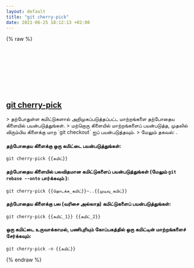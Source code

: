 ```yaml
---
layout: default
title: "git cherry-pick"
date: 2021-06-25 18:12:13 +02:00
---
```

{% raw %}
<h2 id="git-cherry-pick">
  <a href="/ta/common/git-cherry-pick.html">git cherry-pick</a> <a href="#git-cherry-pick"><svg class="icon">
    <use href="/assets/images/unicode_sprite.svg#link" />
  </svg></a>
</h2>
> தற்போதுள்ள கமிட்டுகளால் அறிமுகப்படுத்தப்பட்ட மாற்றங்களை தற்போதைய கிளையில் பயன்படுத்துங்கள்.
> மற்றொரு கிளையில் மாற்றங்களைப் பயன்படுத்த, முதலில் விரும்பிய கிளைக்கு மாற `git checkout` ஐப் பயன்படுத்தவும்.
> மேலும் தகவல்: <https://git-scm.com/docs/git-cherry-pick>.

#### தற்போதைய கிளைக்கு ஒரு கமிட்டை பயன்படுத்துங்கள்:
```shell
git cherry-pick {{கமிட்}}
```
#### தற்போதைய கிளையில் பலவிதமான கமிட்டுகளைப் பயன்படுத்துங்கள் (மேலும் `git rebase --onto` பார்க்கவும் ):
```shell
git cherry-pick {{தொடக்க_கமிட்}}~..{{முடிவு_கமிட்}}
```
#### தற்போதைய கிளைக்கு பல (வரிசை அல்லாத) கமிட்டுகளைப் பயன்படுத்துங்கள்:
```shell
git cherry-pick {{கமிட்_1}} {{கமிட்_2}}
```
#### ஒரு கமிட்டை உருவாக்காமல், பணிபுரியும் கோப்பகத்தில் ஒரு கமிட்டின் மாற்றங்களைச் சேர்க்கவும்:
```shell
git cherry-pick -n {{கமிட்}}
```
{% endraw %}